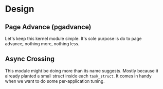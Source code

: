 # Design

## Page Advance (pgadvance)

Let's keep this kernel module simple. It's sole purpose is do to page advance,
nothing more, nothing less.


## Async Crossing

This module might be doing more than its name suggests.
Mostly because it already planted a small struct inside each `task_struct`.
It comes in handy when we want to do some per-application tuning.

